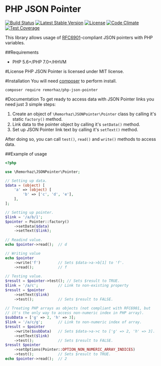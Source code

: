 # PHP JSON Pointer

[![Build Status](https://travis-ci.org/remorhaz/php-json-pointer.svg?branch=master)](https://travis-ci.org/remorhaz/php-json-pointer)
[![Latest Stable Version](https://poser.pugx.org/remorhaz/php-json-pointer/v/stable)](https://packagist.org/packages/remorhaz/php-json-pointer)
[![License](https://poser.pugx.org/remorhaz/php-json-pointer/license)](https://packagist.org/packages/remorhaz/php-json-pointer)
[![Code Climate](https://codeclimate.com/github/remorhaz/php-json-pointer/badges/gpa.svg)](https://codeclimate.com/github/remorhaz/php-json-pointer)
[![Test Coverage](https://codeclimate.com/github/remorhaz/php-json-pointer/badges/coverage.svg)](https://codeclimate.com/github/remorhaz/php-json-pointer/coverage)

This library allows usage of [RFC6901](https://tools.ietf.org/html/rfc6901)-compliant JSON pointers with PHP variables.

##Requirements
* PHP 5.6+/PHP 7.0+/HHVM

#License
PHP JSON Pointer is licensed under MIT license.

#Installation
You will need [composer](https://getcomposer.org) to perform install.
```
composer require remorhaz/php-json-pointer
```

#Documentation
To get ready to access data with JSON Pointer links you need just 3 simple steps:

1. Create an object of `\Remorhaz\JSONPointer\Pointer` class by calling it's static `factory()` method.
2. Link data to the pointer object by calling it's `setData()` method.
3. Set up JSON Pointer link text by calling it's `setText()` method.

After doing so, you can call `test()`, `read()` and `write()` methods to access data.

##Example of usage
```php
<?php

use \Remorhaz\JSONPointer\Pointer;

// Setting up data.
$data = (object) [
    'a' => (object) [
        'b' => ['c', 'd', 'e'],
    ],
];

// Setting up pointer.
$link = '/a/b/1';
$pointer = Pointer::factory()
    ->setData($data)
    ->setText($link);
    
// Readind value.
echo $pointer->read();  // d

// Writing value
echo $pointer
    ->write('f')        // Sets $data->a->b[1] to 'f'.
    ->read();           // f
    
// Testing value.
$result = $pointer->test(); // Sets $result to TRUE.
$link = '/a/c';         // Link to non-existing property
$result = $pointer
    ->setText($link)
    ->test();           // Sets $result to FALSE.
    
// Treating PHP arrays as objects (not compliant with RFC6901, but
// it's the only way to access non-numeric index in PHP array).
$subData = ['g' => 2, 'h' => 3];
$link = '/a/c/g';       // Link to non-numeric index of array.
$result = $pointer
    ->write($subData)   // Sets $data->a->c to ['g' => 2, 'h' => 3].
    ->setText($link)
    ->test();           // Sets $result to FALSE.
$result $pointer
    ->setOptions(Pointer::OPTION_NON_NUMERIC_ARRAY_INDICES)
    ->test();           // Sets $result to TRUE.
echo $pointer->read();  // 2    
```
